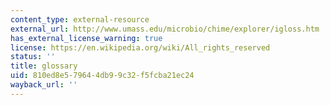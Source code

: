 ```yaml
---
content_type: external-resource
external_url: http://www.umass.edu/microbio/chime/explorer/igloss.htm
has_external_license_warning: true
license: https://en.wikipedia.org/wiki/All_rights_reserved
status: ''
title: glossary
uid: 810ed8e5-7964-4db9-9c32-f5fcba21ec24
wayback_url: ''
---
```

